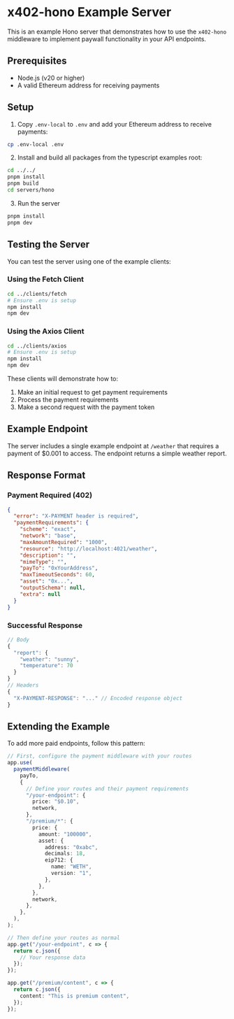 # x402-hono Example Server

This is an example Hono server that demonstrates how to use the `x402-hono` middleware to implement paywall functionality in your API endpoints.

## Prerequisites

- Node.js (v20 or higher)
- A valid Ethereum address for receiving payments

## Setup

1. Copy `.env-local` to `.env` and add your Ethereum address to receive payments:

```bash
cp .env-local .env
```

2. Install and build all packages from the typescript examples root:
```bash
cd ../../
pnpm install
pnpm build
cd servers/hono
```

3. Run the server
```bash
pnpm install
pnpm dev
```

## Testing the Server

You can test the server using one of the example clients:

### Using the Fetch Client
```bash
cd ../clients/fetch
# Ensure .env is setup
npm install
npm dev
```

### Using the Axios Client
```bash
cd ../clients/axios
# Ensure .env is setup
npm install
npm dev
```

These clients will demonstrate how to:
1. Make an initial request to get payment requirements
2. Process the payment requirements
3. Make a second request with the payment token

## Example Endpoint

The server includes a single example endpoint at `/weather` that requires a payment of $0.001 to access. The endpoint returns a simple weather report.

## Response Format

### Payment Required (402)
```json
{
  "error": "X-PAYMENT header is required",
  "paymentRequirements": {
    "scheme": "exact",
    "network": "base",
    "maxAmountRequired": "1000",
    "resource": "http://localhost:4021/weather",
    "description": "",
    "mimeType": "",
    "payTo": "0xYourAddress",
    "maxTimeoutSeconds": 60,
    "asset": "0x...",
    "outputSchema": null,
    "extra": null
  }
}
```

### Successful Response
```ts
// Body
{
  "report": {
    "weather": "sunny",
    "temperature": 70
  }
}
// Headers
{
  "X-PAYMENT-RESPONSE": "..." // Encoded response object
}
```

## Extending the Example

To add more paid endpoints, follow this pattern:

```typescript
// First, configure the payment middleware with your routes
app.use(
  paymentMiddleware(
    payTo,
    {
      // Define your routes and their payment requirements
      "/your-endpoint": {
        price: "$0.10",
        network,
      },
      "/premium/*": {
        price: {
          amount: "100000",
          asset: {
            address: "0xabc",
            decimals: 18,
            eip712: {
              name: "WETH",
              version: "1",
            },
          },
        },
        network,
      },
    },
  ),
);

// Then define your routes as normal
app.get("/your-endpoint", c => {
  return c.json({
    // Your response data
  });
});

app.get("/premium/content", c => {
  return c.json({
    content: "This is premium content",
  });
});
```
